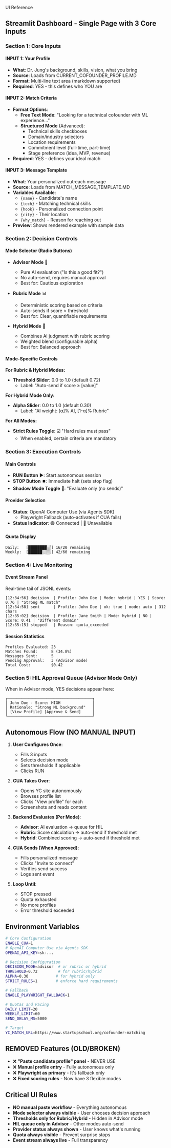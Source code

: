 UI Reference

## Streamlit Dashboard - Single Page with 3 Core Inputs

### Section 1: Core Inputs

#### INPUT 1: Your Profile
- **What**: Dr. Jung's background, skills, vision, what you bring
- **Source**: Loads from CURRENT_COFOUNDER_PROFILE.MD
- **Format**: Multi-line text area (markdown supported)
- **Required**: YES - this defines who YOU are

#### INPUT 2: Match Criteria
- **Format Options**:
  - **Free Text Mode**: "Looking for a technical cofounder with ML experience..."
  - **Structured Mode** (Advanced):
    - Technical skills checkboxes
    - Domain/industry selectors
    - Location requirements
    - Commitment level (full-time, part-time)
    - Stage preference (idea, MVP, revenue)
- **Required**: YES - defines your ideal match

#### INPUT 3: Message Template
- **What**: Your personalized outreach message
- **Source**: Loads from MATCH_MESSAGE_TEMPLATE.MD
- **Variables Available**:
  - `{name}` - Candidate's name
  - `{tech}` - Matching technical skills
  - `{hook}` - Personalized connection point
  - `{city}` - Their location
  - `{why_match}` - Reason for reaching out
- **Preview**: Shows rendered example with sample data

### Section 2: Decision Controls

#### Mode Selector (Radio Buttons)
- **Advisor Mode** 🤔
  - Pure AI evaluation ("Is this a good fit?")
  - No auto-send, requires manual approval
  - Best for: Cautious exploration

- **Rubric Mode** 📊
  - Deterministic scoring based on criteria
  - Auto-sends if score > threshold
  - Best for: Clear, quantifiable requirements

- **Hybrid Mode** 🔄
  - Combines AI judgment with rubric scoring
  - Weighted blend (configurable alpha)
  - Best for: Balanced approach

#### Mode-Specific Controls

**For Rubric & Hybrid Modes:**
- **Threshold Slider**: 0.0 to 1.0 (default 0.72)
  - Label: "Auto-send if score ≥ [value]"

**For Hybrid Mode Only:**
- **Alpha Slider**: 0.0 to 1.0 (default 0.30)
  - Label: "AI weight: [α]% AI, [1-α]% Rubric"

**For All Modes:**
- **Strict Rules Toggle**: ☑️ "Hard rules must pass"
  - When enabled, certain criteria are mandatory

### Section 3: Execution Controls

#### Main Controls
- **RUN Button** ▶️: Start autonomous session
- **STOP Button** ⏹️: Immediate halt (sets stop flag)
- **Shadow Mode Toggle** 👻: "Evaluate only (no sends)"

#### Provider Selection
- **Status**: OpenAI Computer Use (via Agents SDK)
  - Playwright Fallback (auto-activates if CUA fails)
- **Status Indicator**: 🟢 Connected | 🔴 Unavailable

#### Quota Display
```
Daily:   [████████░░] 16/20 remaining
Weekly:  [██████░░░░] 42/60 remaining
```

### Section 4: Live Monitoring

#### Event Stream Panel
Real-time tail of JSONL events:
```
[12:34:56] decision  | Profile: John Doe | Mode: hybrid | YES | Score: 0.76 | "Strong ML match"
[12:34:58] sent      | Profile: John Doe | ok: true | mode: auto | 312 chars
[12:35:02] decision  | Profile: Jane Smith | Mode: hybrid | NO | Score: 0.41 | "Different domain"
[12:35:15] stopped   | Reason: quota_exceeded
```

#### Session Statistics
```
Profiles Evaluated: 23
Matches Found:      8 (34.8%)
Messages Sent:      5
Pending Approval:   3 (Advisor mode)
Total Cost:         $0.42
```

### Section 5: HIL Approval Queue (Advisor Mode Only)

When in Advisor mode, YES decisions appear here:
```
┌─────────────────────────────────────┐
│ John Doe - Score: HIGH              │
│ Rationale: "Strong ML background"   │
│ [View Profile] [Approve & Send]     │
└─────────────────────────────────────┘
```

## Autonomous Flow (NO MANUAL INPUT)

1. **User Configures Once**:
   - Fills 3 inputs
   - Selects decision mode
   - Sets thresholds if applicable
   - Clicks RUN

2. **CUA Takes Over**:
   - Opens YC site autonomously
   - Browses profile list
   - Clicks "View profile" for each
   - Screenshots and reads content

3. **Backend Evaluates (Per Mode)**:
   - **Advisor**: AI evaluation → queue for HIL
   - **Rubric**: Score calculation → auto-send if threshold met
   - **Hybrid**: Combined scoring → auto-send if threshold met

4. **CUA Sends (When Approved)**:
   - Fills personalized message
   - Clicks "Invite to connect"
   - Verifies send success
   - Logs sent event

5. **Loop Until**:
   - STOP pressed
   - Quota exhausted
   - No more profiles
   - Error threshold exceeded

## Environment Variables

```bash
# Core Configuration
ENABLE_CUA=1
# OpenAI Computer Use via Agents SDK
OPENAI_API_KEY=sk-...

# Decision Configuration
DECISION_MODE=advisor  # or rubric or hybrid
THRESHOLD=0.72         # for rubric/hybrid
ALPHA=0.30            # for hybrid only
STRICT_RULES=1        # enforce hard requirements

# Fallback
ENABLE_PLAYWRIGHT_FALLBACK=1

# Quotas and Pacing
DAILY_LIMIT=20
WEEKLY_LIMIT=60
SEND_DELAY_MS=5000

# Target
YC_MATCH_URL=https://www.startupschool.org/cofounder-matching
```

## REMOVED Features (OLD/BROKEN)
- ❌ **"Paste candidate profile" panel** - NEVER USE
- ❌ **Manual profile entry** - Fully autonomous only
- ❌ **Playwright as primary** - It's fallback only
- ❌ **Fixed scoring rules** - Now have 3 flexible modes

## Critical UI Rules
- **NO manual paste workflow** - Everything autonomous
- **Mode selector always visible** - User chooses decision approach
- **Thresholds only for Rubric/Hybrid** - Hidden in Advisor mode
- **HIL queue only in Advisor** - Other modes auto-send
- **Provider status always shown** - User knows what's running
- **Quota always visible** - Prevent surprise stops
- **Event stream always live** - Full transparency